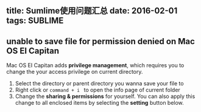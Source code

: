 title: Sumlime使用问题汇总
date: 2016-02-01
tags: SUBLIME
---

## unable to save file for **permission denied** on Mac OS EI Capitan
Mac OS EI Capitan adds **privilege management**, which requires you to change the your access privilege on current directory. 
1. Select the directory or parent directory you wanna save your file to
2. Right click or ```command + i ``` to open the info page of current folder
3. Change the **sharing & permissions** for yourself. You can also apply this change to all enclosed items by selecting the **setting** button below.